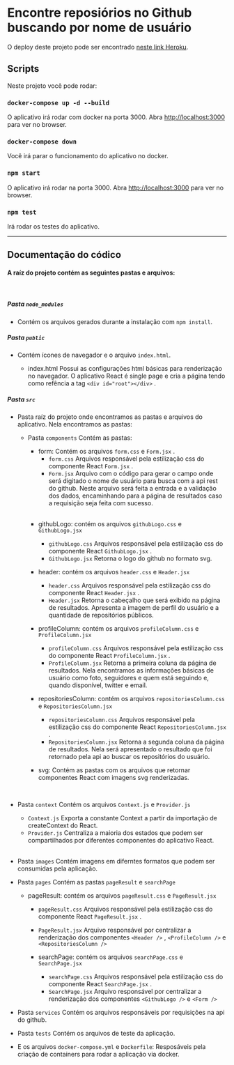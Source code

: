 # Encontre reposiórios no Github buscando por nome de usuário

O deploy deste projeto pode ser encontrado [neste link Heroku](https://mighty-earth-47536.herokuapp.com/).

## Scripts

Neste projeto você pode rodar:

### `docker-compose up -d --build`

O aplicativo irá rodar com docker na porta 3000.
Abra [http://localhost:3000](http://localhost:3000) para ver no browser.

### `docker-compose down`

Você irá parar o funcionamento do aplicativo no docker.

### `npm start`

O aplicativo irá rodar na porta 3000.
Abra [http://localhost:3000](http://localhost:3000) para ver no browser.

### `npm test`

Irá rodar os testes do aplicativo.

---
## Documentação do códico

#### A raíz do projeto contém as seguintes pastas e arquivos:

</br>

##### Pasta `node_modules`
- Contém os arquivos gerados durante a instalação com `npm install`.

##### Pasta `public`
- Contém ícones de navegador e o arquivo `index.html`.
    
    - index.html
      Possui as configurações html básicas para renderização no navegador. O aplicativo React é single page e cria a página tendo como refência a tag `<div id="root"></div>`  .


##### Pasta `src`
- Pasta raíz do projeto onde encontramos as pastas e arquivos do aplicativo.
Nela encontramos as pastas:
  - Pasta `components`
    Contém as pastas:
      - form:
      Contém os arquivos `form.css` e `Form.jsx` .
        - `form.css`
          Arquivos responsável pela estilização css do componente React `Form.jsx` .
        - `Form.jsx`
          Arquivo com o código para gerar o campo onde será digitado o nome de usuário para busca com a api rest do github. Neste arquivo será feita a entrada e a validação dos dados, encaminhando para a página de resultados caso a requisição seja feita com sucesso.
      
    </br>

      - githubLogo:
      contém os arquivos `githubLogo.css` e `GithubLogo.jsx`
        - `githubLogo.css`
        Arquivos responsável pela estilização css do componente React `GithubLogo.jsx` .
        - `GithubLogo.jsx`
          Retorna o logo do github no formato svg.
          </br>

      - header:
      contém os arquivos `header.css` e `Header.jsx`
        - `header.css`
        Arquivos responsável pela estilização css do componente React `Header.jsx` .
        - `Header.jsx`
          Retorna o cabeçalho que será exibido na página de resultados. Apresenta a imagem de perfil do usuário e a quantidade de repositórios públicos.
          </br>

      - profileColumn:
      contém os arquivos `profileColumn.css` e `ProfileColumn.jsx`
        - `profileColumn.css`
        Arquivos responsável pela estilização css do componente React `ProfileColumn.jsx` .
        - `ProfileColumn.jsx`
          Retorna a primeira coluna da página de resultados. Nela encontramos as informações básicas de usuário como foto, seguidores e quem está seguindo e, quando disponível, twitter e email.
          </br>

      - repositoriesColumn:
      contém os arquivos `repositoriesColumn.css` e `RepositoriesColumn.jsx`
        - `repositoriesColumn.css`
        Arquivos responsável pela estilização css do componente React `RepositoriesColumn.jsx` .
        - `RepositoriesColumn.jsx`
          Retorna a segunda coluna da página de resultados. Nela será apresentado o resultado que foi retornado pela api ao buscar os repositórios do usuário.
          </br>

      - svg:
      Contém as pastas com os arquivos que retornar componentes React com imagens svg renderizadas.
      <br/>

 - Pasta `context`
  Contém os arquivos `Context.js` e `Provider.js`
    - `Context.js`
    Exporta a constante Context a partir da importação de createContext do React.
    - `Provider.js`
    Centraliza a maioria dos estados que podem ser compartilhados por diferentes componentes do aplicativo React.
    </br>

- Pasta `images`
  Contém imagens em diferntes formatos que podem ser consumidas pela aplicação.
  </br>

- Pasta `pages`
  Contém as pastas `pageResult` e `searchPage`
    - pageResult:
      contém os arquivos `pageResult.css` e `PageResult.jsx`
        - `pageResult.css`
        Arquivos responsável pela estilização css do componente React `PageResult.jsx` .
        - `PageResult.jsx`
          Arquivo responsável por centralizar a renderização dos componentes `<Header />` , `<ProfileColumn />` e `<RepositoriesColumn />`
          </br>

      - searchPage:
      contém os arquivos `searchPage.css` e `SearchPage.jsx`
        - `searchPage.css`
        Arquivos responsável pela estilização css do componente React `SearchPage.jsx` .
        - `SearchPage.jsx`
          Arquivo responsável por centralizar a renderização dos componentes `<GithubLogo />` e `<Form />`
          </br>
      
- Pasta `services`
  Contém os arquivos responsáveis por requisições na api do github.
  </br>

- Pasta `tests`
  Contém os arquivos de teste da aplicação.
  </br>

- E os arquivos `docker-compose.yml` e `Dockerfile`:
  Resposáveis pela criação de containers para rodar a aplicação via docker.

